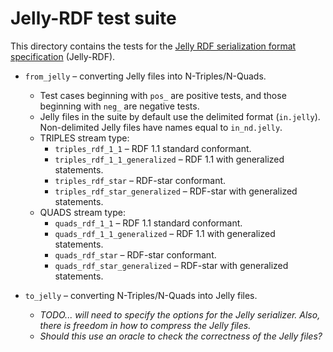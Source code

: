 # Jelly-RDF test suite

This directory contains the tests for the [Jelly RDF serialization format specification](https://w3id.org/jelly/dev/specification/serialization/) (Jelly-RDF).

- `from_jelly` – converting Jelly files into N-Triples/N-Quads.
  - Test cases beginning with `pos_` are positive tests, and those beginning with `neg_` are negative tests.
  - Jelly files in the suite by default use the delimited format (`in.jelly`). Non-delimited Jelly files have names equal to `in_nd.jelly`.
  - TRIPLES stream type:
    - `triples_rdf_1_1` – RDF 1.1 standard conformant.
    - `triples_rdf_1_1_generalized` – RDF 1.1 with generalized statements.
    - `triples_rdf_star` – RDF-star conformant.
    - `triples_rdf_star_generalized` – RDF-star with generalized statements.
  - QUADS stream type:
    - `quads_rdf_1_1` – RDF 1.1 standard conformant.
    - `quads_rdf_1_1_generalized` – RDF 1.1 with generalized statements.
    - `quads_rdf_star` – RDF-star conformant.
    - `quads_rdf_star_generalized` – RDF-star with generalized statements.

- `to_jelly` – converting N-Triples/N-Quads into Jelly files.
  - *TODO... will need to specify the options for the Jelly serializer. Also, there is freedom in how to compress the Jelly files.*
  - *Should this use an oracle to check the correctness of the Jelly files?*
